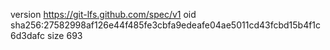 version https://git-lfs.github.com/spec/v1
oid sha256:27582998af126e44f485fe3cbfa9edeafe04ae5011cd43fcbd15b4f1c6d3dafc
size 693
